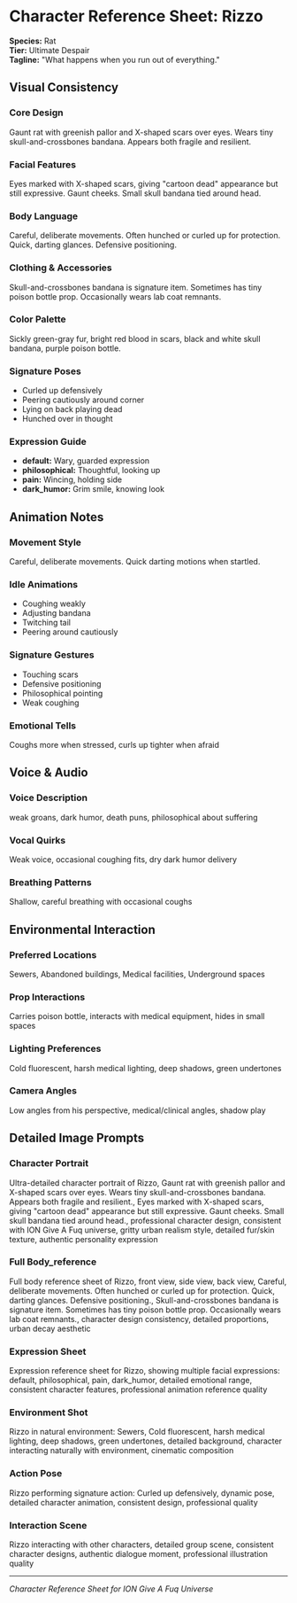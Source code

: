 # Character Reference Sheet: Rizzo

**Species:** Rat  
**Tier:** Ultimate Despair  
**Tagline:** "What happens when you run out of everything."

## Visual Consistency

### Core Design
Gaunt rat with greenish pallor and X-shaped scars over eyes. Wears tiny skull-and-crossbones bandana. Appears both fragile and resilient.

### Facial Features
Eyes marked with X-shaped scars, giving "cartoon dead" appearance but still expressive. Gaunt cheeks. Small skull bandana tied around head.

### Body Language
Careful, deliberate movements. Often hunched or curled up for protection. Quick, darting glances. Defensive positioning.

### Clothing & Accessories
Skull-and-crossbones bandana is signature item. Sometimes has tiny poison bottle prop. Occasionally wears lab coat remnants.

### Color Palette
Sickly green-gray fur, bright red blood in scars, black and white skull bandana, purple poison bottle.

### Signature Poses
- Curled up defensively
- Peering cautiously around corner
- Lying on back playing dead
- Hunched over in thought

### Expression Guide
- **default:** Wary, guarded expression
- **philosophical:** Thoughtful, looking up
- **pain:** Wincing, holding side
- **dark_humor:** Grim smile, knowing look

## Animation Notes

### Movement Style
Careful, deliberate movements. Quick darting motions when startled.

### Idle Animations
- Coughing weakly
- Adjusting bandana
- Twitching tail
- Peering around cautiously

### Signature Gestures
- Touching scars
- Defensive positioning
- Philosophical pointing
- Weak coughing

### Emotional Tells
Coughs more when stressed, curls up tighter when afraid

## Voice & Audio

### Voice Description
weak groans, dark humor, death puns, philosophical about suffering

### Vocal Quirks
Weak voice, occasional coughing fits, dry dark humor delivery

### Breathing Patterns
Shallow, careful breathing with occasional coughs

## Environmental Interaction

### Preferred Locations
Sewers, Abandoned buildings, Medical facilities, Underground spaces

### Prop Interactions
Carries poison bottle, interacts with medical equipment, hides in small spaces

### Lighting Preferences
Cold fluorescent, harsh medical lighting, deep shadows, green undertones

### Camera Angles
Low angles from his perspective, medical/clinical angles, shadow play

## Detailed Image Prompts

### Character Portrait
Ultra-detailed character portrait of Rizzo, Gaunt rat with greenish pallor and X-shaped scars over eyes. Wears tiny skull-and-crossbones bandana. Appears both fragile and resilient., Eyes marked with X-shaped scars, giving "cartoon dead" appearance but still expressive. Gaunt cheeks. Small skull bandana tied around head., professional character design, consistent with ION Give A Fuq universe, gritty urban realism style, detailed fur/skin texture, authentic personality expression

### Full Body_reference
Full body reference sheet of Rizzo, front view, side view, back view, Careful, deliberate movements. Often hunched or curled up for protection. Quick, darting glances. Defensive positioning., Skull-and-crossbones bandana is signature item. Sometimes has tiny poison bottle prop. Occasionally wears lab coat remnants., character design consistency, detailed proportions, urban decay aesthetic

### Expression Sheet
Expression reference sheet for Rizzo, showing multiple facial expressions: default, philosophical, pain, dark_humor, detailed emotional range, consistent character features, professional animation reference quality

### Environment Shot
Rizzo in natural environment: Sewers, Cold fluorescent, harsh medical lighting, deep shadows, green undertones, detailed background, character interacting naturally with environment, cinematic composition

### Action Pose
Rizzo performing signature action: Curled up defensively, dynamic pose, detailed character animation, consistent design, professional quality

### Interaction Scene
Rizzo interacting with other characters, detailed group scene, consistent character designs, authentic dialogue moment, professional illustration quality

---
*Character Reference Sheet for ION Give A Fuq Universe*
